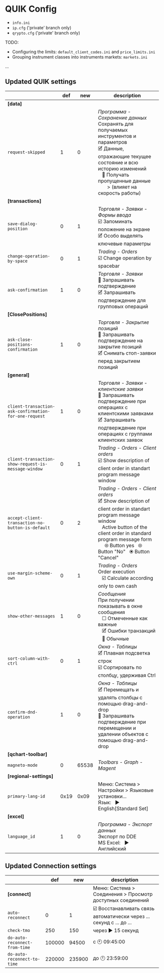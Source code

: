 # QUIK Config

- `info.ini`
- `ip.cfg` ('private' branch only)
- `qrypto.cfg` ('private' branch only)

TODO:

- Configuring the limits: `default_client_codes.ini` and `price_limits.ini`
- Grouping instrument classes into instruments markets: `markets.ini`

...

## Updated QUIK settings

| | def | new | description |
| --- | --- | --- | --- |
| **\[data]** |  |  |  |
|  `request-skipped` | 1 | 0 | _Программа - Сохранение данных_ <br> Сохранять для получаемых инструментов и параметров <br> &#x1F5F9; Данные, отражающие текущее состояние и всю историю изменений <br> &nbsp;&nbsp; :black_square_button: Получать пропущенные данные <br> &nbsp;&nbsp;&nbsp;&nbsp;&nbsp;&nbsp; > (влияет на скорость работы) |
| **\[transactions]** |  |  |  |
| `save-dialog-position` | 0 | 1 | _Торговля - Заявки - Формы ввода_ <br> :ballot_box_with_check: Запоминать положение на экране <br> &#x1F5F9; Особо выделять ключевые параметры |
| `change-operation-by-space` | 0 | 1 | _Trading - Orders_ <br> :ballot_box_with_check: Change operation by spacebar |
| `ask-confirmation` | 1 | 0 | _Торговля - Заявки_ <br> :black_square_button: Запрашивать подтверждение <br> &#x1F5F9; Запрашивать подтверждение для групповых операций |
| **\[ClosePositions]** |  |  |  |
| `ask-close-positions-confirmation` | 1 | 0 | _Торговля - Закрытие позиций_ <br> :black_square_button: Запрашивать подтверждение на закрытие позиций <br> &#x1F5F9; Снимать стоп-заявки перед закрытием позиций |
| **\[general]** |  |  |  |
| `client-transaction-ask-confirmation-for-one-request` | 1 | 0 | _Торговля - Заявки - клиентские заявки_ <br> :black_square_button: Запрашивать подтверждение при операциях с клиентскими заявками <br> &#x1F5F9; Запрашивать подтверждение при операциях с группами клиентских заявок |
| `client-transaction-show-request-is-message-window` | 0 | 1 | _Trading - Orders - Client orders_ <br> :ballot_box_with_check: Show description of client order in standart program message window |
| `accept-client-transaction-no-button-is-default` | 0 | 2 | _Trading - Orders - Client orders_ <br> &#x1F5F9; Show description of client order in standart program message window <br> &nbsp;&nbsp; Active button of the client order in standard program message form <br> &nbsp;&nbsp;&nbsp;&nbsp; &#10686; Button yes &nbsp; &#10686; Button "No" &nbsp; &#10687; Button "Cancel" |
| `use-margin-scheme-own` | 0 | 1 | _Trading - Orders_ <br> Order execution <br> &nbsp;&nbsp; :ballot_box_with_check: Calculate according only to own cash |
| `show-other-messages` | 1 | 0 | _Сообщения_ <br> При получении показывать в окне сообщения <br> &nbsp;&nbsp; &#x2610; Отмеченные как важные <br> &nbsp;&nbsp; &#x1F5F9; Ошибки транзакций <br> &nbsp;&nbsp; :black_square_button: Обычные |
| `sort-column-with-ctrl` | 0 | 1 | _Окна - Таблицы_ <br> &#x1F5F9; Плавная подсветка строк <br> :ballot_box_with_check: Сортировать по столбцу, удерживая Ctrl |
| `confirm-dnd-operation` | 1 | 0 | _Окна - Таблицы_ <br> &#x1F5F9; Перемещать и удалять столбцы с помощью drag-and-drop <br> :black_square_button: Запрашивать подтверждение при перемещении и удалении объектов с помощью drag-and-drop |
| **\[qchart-toolbar]** |  |  |  |
|  `magneto-mode` | 0 | 65538 | _Toolbars - Graph - Magent_ |
| **\[regional-settings]** |  |  |  |
|  `primary-lang-id` | 0x19 | 0x09 | Меню: Система > Настройки > Языковые установки... <br> Язык: &nbsp; :arrow_forward: English[Standard Set] |
| **\[excel]** |  |  |  |
|  `language_id` | 1 | 0 | _Программа - Экспорт данных_ <br> Экспорт по DDE <br> MS Excel: &nbsp; :arrow_forward: Английский |

## Updated Connection settings

| | def | new | description |
| --- | --- | --- | --- |
| **\[connect]** |  |  | Меню: Система > Соединения > Просмотр доступных соединений |
|  `auto-reconnect` | 0 | 1 | :ballot_box_with_check: Восстанавливать связь автоматически через ... секунд c ... до ... |
|  `check-tmo` | 250 | 150 | через :arrow_forward: 15 секунд |
|  `do-auto-reconnect-from-time` | 100000 | 94500 | c :clock10: 09:45:00 |
|  `do-auto-reconnect-to-time` | 220000 | 235900 | до :clock12: 23:59:00 |

